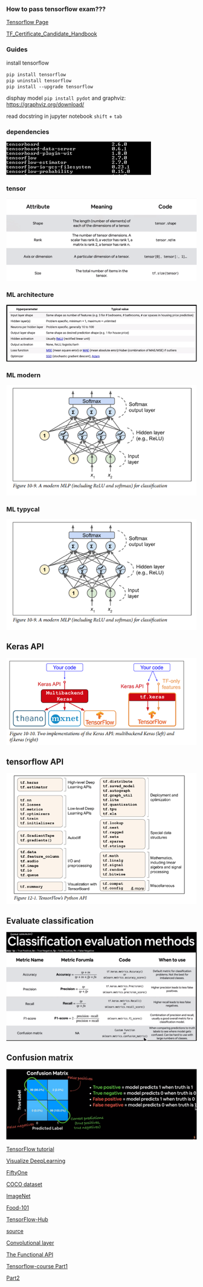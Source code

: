 ### How to pass tensorflow exam???

[Tensorflow Page](https://www.tensorflow.org/certificate)

[TF_Certificate_Candidate_Handbook](https://www.tensorflow.org/static/extras/cert/TF_Certificate_Candidate_Handbook.pdf)

### Guides

install tensorflow

    pip install tensorflow
    pip uninstall tensorflow
    pip install --upgrade tensorflow
    
disphay model `pip install pydot` and graphviz: https://graphviz.org/download/

read docstring in jupyter notebook `shift` + `tab`

###   dependencies
![libraries](https://github.com/Locchuong96/Machine-Learning/blob/main/TensorFlow2/libraries.PNG)

### tensor
![tensor](https://github.com/Locchuong96/Machine-Learning/blob/main/TensorFlow2/images/00-tensor-information.PNG)

### ML architecture
![ML_architeture](https://github.com/Locchuong96/Machine-Learning/blob/main/TensorFlow2/images/01-ML_architecture2.PNG)

### ML modern
![ML_modern](https://github.com/Locchuong96/Machine-Learning/blob/main/TensorFlow2/images/01-MLP_modern.PNG)

### ML typycal
![ML_typycal](https://github.com/Locchuong96/Machine-Learning/blob/main/TensorFlow2/images/01-MLP_modern.PNG)

## Keras API
![keras_api](https://github.com/Locchuong96/Machine-Learning/blob/main/TensorFlow2/images/01-Keras_API.PNG)

## tensorflow API
![tensorflow_api](https://github.com/Locchuong96/Machine-Learning/blob/main/TensorFlow2/images/01-TensorFLow_API.PNG)

## Evaluate classification

![evaluate](https://github.com/Locchuong96/Machine-Learning/blob/main/TensorFlow2/images/classification_evaluation_full.PNG)

## Confusion matrix

![confusion_matric](https://github.com/Locchuong96/Machine-Learning/blob/main/TensorFlow2/images/confusion_matrix.PNG)

[TensorFlow tutorial](https://www.tensorflow.org/hub/tutorials)

[Visualize DeepLearning](https://www.youtube.com/watch?v=3JQ3hYko51Y)

[FiftyOne](https://voxel51.com/docs/fiftyone/)

[COCO dataset](https://cocodataset.org/#home)

[ImageNet](https://www.image-net.org/index.php)

[Food-101](https://data.vision.ee.ethz.ch/cvl/datasets_extra/food-101/)

[TensorFlow-Hub](https://tfhub.dev/)

[source](https://github.com/mrdbourke/tensorflow-deep-learning/)

[Convolutional layer](https://github.com/vdumoulin/conv_arithmetic)

[The Functional API](https://www.tensorflow.org/guide/keras/functional)

[Tensorflow-course Part1](https://www.youtube.com/watch?v=tpCFfeUEGs8)

[Part2](https://www.youtube.com/watch?v=ZUKz4125WNI)
